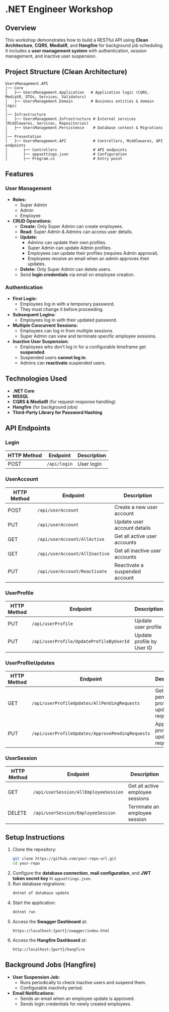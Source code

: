 # .NET Engineer Workshop

## Overview
This workshop demonstrates how to build a RESTful API using **Clean Architecture**, **CQRS**, **MediatR**, and **Hangfire** for background job scheduling. It includes a **user management system** with authentication, session management, and inactive user suspension.

## Project Structure (Clean Architecture)

```
UsersManagement.API
│── Core  
│   ├── UsersManagement.Application   # Application logic (CQRS, MediatR, DTOs, Services, Validators)
│   ├── UsersManagement.Domain        # Business entities & domain logic  
│  
│── Infrastructure  
│   ├── UsersManagement.Infrastructure # External services (Middlewares, Services, Repositories)  
│   ├── UsersManagement.Persistence    # Database context & Migrations  
│  
│── Presentation  
│   ├── UsersManagement.API            # Controllers, Middlewares, API endpoints  
│       ├── Controllers                # API endpoints  
│       ├── appsettings.json           # Configuration  
│       ├── Program.cs                 # Entry point  
```

## Features
### User Management
- **Roles:**
    - Super Admin
    - Admin
    - Employee
- **CRUD Operations:**
    - **Create:** Only Super Admin can create employees.
    - **Read:** Super Admin & Admins can access user details.
    - **Update:**
        - Admins can update their own profiles.
        - Super Admin can update Admin profiles.
        - Employees can update their profiles (requires Admin approval).
        - Employees receive an email when an admin approves their updates.
    - **Delete:** Only Super Admin can delete users.
    - Send **login credentials** via email on employee creation.

### Authentication
- **First Login:**
    - Employees log in with a temporary password.
    - They must change it before proceeding.
- **Subsequent Logins:**
    - Employees log in with their updated password.
- **Multiple Concurrent Sessions:**
    - Employees can log in from multiple sessions.
    - Super Admin can view and terminate specific employee sessions.
- **Inactive User Suspension:**
    - Employees who don’t log in for a configurable timeframe get **suspended**.
    - Suspended users **cannot log in**.
    - Admins can **reactivate** suspended users.

## Technologies Used
- **.NET Core**
- **MSSQL**
- **CQRS & MediatR** (for request-response handling)
- **Hangfire** (for background jobs)
- **Third-Party Library for Password Hashing**

## API Endpoints

### **Login**
| HTTP Method | Endpoint      | Description |
|------------|--------------|-------------|
| POST       | `/api/login`  | User login  |

### **UserAccount**
| HTTP Method | Endpoint                     | Description |
|------------|------------------------------|-------------|
| POST       | `/api/userAccount`            | Create a new user account |
| PUT        | `/api/userAccount`            | Update user account details |
| GET        | `/api/userAccount/AllActive`  | Get all active user accounts |
| GET        | `/api/userAccount/AllInactive` | Get all inactive user accounts |
| PUT        | `/api/userAccount/Reactivate` | Reactivate a suspended account |

### **UserProfile**
| HTTP Method | Endpoint                                  | Description |
|------------|------------------------------------------|-------------|
| PUT        | `/api/userProfile`                       | Update user profile |
| PUT        | `/api/userProfile/UpdateProfileByUserId` | Update profile by User ID |

### **UserProfileUpdates**
| HTTP Method | Endpoint                                              | Description |
|------------|------------------------------------------------------|-------------|
| GET        | `/api/userProfileUpdates/AllPendingRequests`         | Get all pending profile update requests |
| PUT        | `/api/userProfileUpdates/ApprovePendingRequests`     | Approve profile update requests |

### **UserSession**
| HTTP Method | Endpoint                                    | Description |
|------------|--------------------------------------------|-------------|
| GET        | `/api/userSession/AllEmployeeSession`      | Get all active employee sessions |
| DELETE     | `/api/userSession/EmployeeSession`        | Terminate an employee session |

## Setup Instructions
1. Clone the repository:
   ```sh
   git clone https://github.com/your-repo-url.git
   cd your-repo
   ```
2. Configure the **database connection**, **mail configuration**, and **JWT token secret key** in `appsettings.json`.
3. Run database migrations:
   ```sh
   dotnet ef database update
   ```
4. Start the application:
   ```sh
   dotnet run
   ```
5. Access the **Swagger Dashboard** at:
    ```
   https://localhost:{port}/swagger/index.html
   ```
6. Access the **Hangfire Dashboard** at:
   ```
   http://localhost:{port}/hangfire
   ```

## Background Jobs (Hangfire)
- **User Suspension Job:**
    - Runs periodically to check inactive users and suspend them.
    - Configurable inactivity period.
- **Email Notifications:**
    - Sends an email when an employee update is approved.
    - Sends login credentials for newly created employees.




